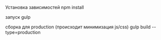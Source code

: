 Установка зависимостей
npm install

запуск
gulp

сборка для production (происходит минимизация js/css)
gulp build --type=production

